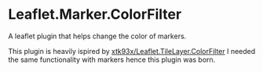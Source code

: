 # Leaflet.Marker.ColorFilter
A leaflet plugin that helps change the color of markers.

This plugin is heavily ispired by [xtk93x/Leaflet.TileLayer.ColorFilter](https://github.com/xtk93x/Leaflet.TileLayer.ColorFilter)
I needed the same functionality with markers hence this plugin was born.